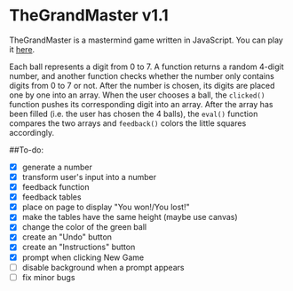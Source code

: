 # TheGrandMaster v1.1
TheGrandMaster is a mastermind game written in JavaScript. You can play it [here](https://oanarosca.github.io/TheGrandMaster).

Each ball represents a digit from 0 to 7. A function returns a random 4-digit number, and another function checks whether the number only contains digits from 0 to 7 or not. After the number is chosen, its digits are placed one by one into an array. When the user chooses a ball, the `clicked()` function pushes its corresponding digit into an array. After the array has been filled (i.e. the user has chosen the 4 balls), the `eval()` function compares the two arrays and `feedback()` colors the little squares accordingly.

##To-do:
- [x] generate a number
- [x] transform user's input into a number
- [x] feedback function
- [x] feedback tables
- [x] place on page to display "You won!/You lost!"
- [x] make the tables have the same height (maybe use canvas)
- [x] change the color of the green ball
- [x] create an "Undo" button
- [x] create an "Instructions" button
- [x] prompt when clicking New Game
- [ ] disable background when a prompt appears
- [ ] fix minor bugs
